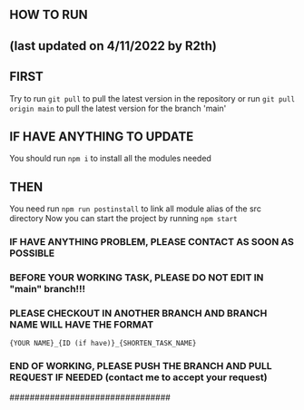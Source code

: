 ## HOW TO RUN

## (last updated on 4/11/2022 by R2th)

## FIRST

Try to run `git pull` to pull the latest version in the repository
or run `git pull origin main` to pull the latest version for the branch 'main'

## IF HAVE ANYTHING TO UPDATE

You should run `npm i` to install all the modules needed

## THEN

You need run `npm run postinstall` to link all module alias of the src directory
Now you can start the project by running `npm start`

### IF HAVE ANYTHING PROBLEM, PLEASE CONTACT AS SOON AS POSSIBLE

### BEFORE YOUR WORKING TASK, PLEASE DO NOT EDIT IN "main" branch!!!

### PLEASE CHECKOUT IN ANOTHER BRANCH AND BRANCH NAME WILL HAVE THE FORMAT

`{YOUR NAME}_{ID (if have)}_{SHORTEN_TASK_NAME}`

### END OF WORKING, PLEASE PUSH THE BRANCH AND PULL REQUEST IF NEEDED (contact me to accept your request)

################################
